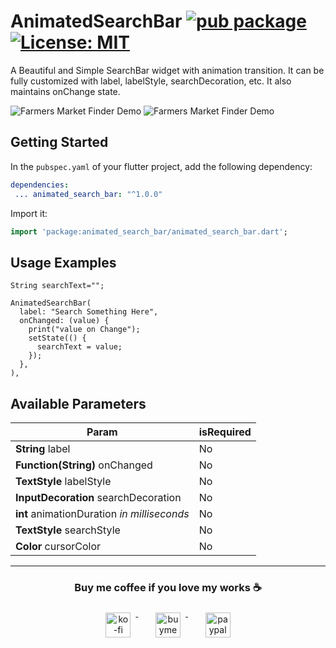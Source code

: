   
# AnimatedSearchBar  [![pub package](https://img.shields.io/pub/v/animated_search_bar.svg)](https://pub.dev/packages/animated_search_bar) [![License: MIT](https://img.shields.io/badge/License-MIT-yellow.svg)](https://opensource.org/licenses/MIT)
A Beautiful and Simple SearchBar widget with animation transition. It can be fully customized with label, labelStyle, searchDecoration, etc. It also maintains onChange state.  
  
![Farmers Market Finder Demo](https://github.com/ukieTux/animated_search_bar/blob/master/gifs/app_bar.gif)
![Farmers Market Finder Demo](https://github.com/ukieTux/animated_search_bar/blob/master/gifs/body.gif)
  
## Getting Started  
  
In the `pubspec.yaml` of your flutter project, add the following dependency:  
  
```yaml  
dependencies:  
 ... animated_search_bar: "^1.0.0"
 ```  
  
Import it:  
  
```dart  
import 'package:animated_search_bar/animated_search_bar.dart';
```  
  
## Usage Examples  
  
```
String searchText="";

AnimatedSearchBar(  
  label: "Search Something Here",  
  onChanged: (value) {  
    print("value on Change");  
    setState(() {  
      searchText = value;  
    });  
  },  
),
```
  
  
## Available Parameters  
| Param | isRequired |  
|--|--|  
| **String** label | No |  
| **Function(String)** onChanged | No |  
| **TextStyle** labelStyle | No |  
| **InputDecoration** searchDecoration | No |  
| **int** animationDuration *in milliseconds* | No |  
| **TextStyle** searchStyle  | No |  
| **Color** cursorColor| No |  
---  
<h3 align="center">Buy me coffee if you love my works ☕️</h3>  
<p align="center">  
  <a href="https://ko-fi.com/ukietux" target="_blank">  
    <img src="https://help.ko-fi.com/system/photos/3604/0095/9793/logo_circle.png" alt="ko-fi" style="vertical-align:top; margin:8px" height="40">  
  </a>&nbsp;&nbsp;&nbsp;&nbsp;  
  <a href="https://www.buymeacoffee.com/ukieTux" target="_blank">  
    <img src="https://www.buymeacoffee.com/assets/img/guidelines/download-assets-sm-2.svg" alt="buymeacoffe" style="vertical-align:top; margin:8px" height="40">  
  </a>&nbsp;&nbsp;&nbsp;&nbsp;  
  <a href="https://paypal.me/ukieTux" target="_blank">  
    <img src="https://blog.zoom.us/wp-content/uploads/2019/08/paypal.png" alt="paypal" style="vertical-align:top; margin:8px" height="40">  
  </a>  
</p>  
<br><br>
